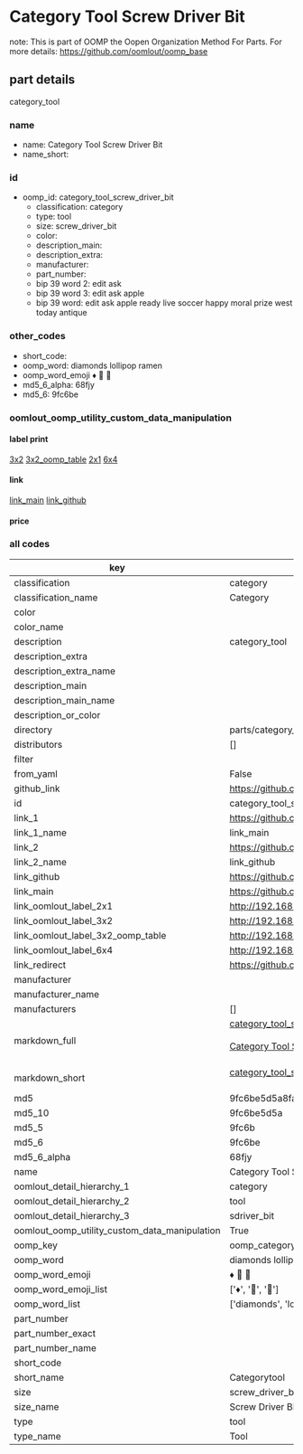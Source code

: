 # Category Tool Screw Driver Bit  

note: This is part of OOMP the Oopen Organization Method For Parts. For more details: https://github.com/oomlout/oomp_base

##  part details
  



category_tool



### name
* name: Category Tool Screw Driver Bit
* name_short: 
### id
* oomp_id: category_tool_screw_driver_bit
  * classification: category
  * type: tool
  * size: screw_driver_bit
  * color: 
  * description_main: 
  * description_extra: 
  * manufacturer: 
  * part_number: 
  * bip 39 word 2: edit ask
  * bip 39 word 3: edit ask apple
  * bip 39 word: edit ask apple ready live soccer happy moral prize west today antique

### other_codes
* short_code: 
* oomp_word: diamonds lollipop ramen
* oomp_word_emoji :diamonds: :lollipop: :ramen:
* md5_6_alpha: 68fjy
* md5_6: 9fc6be






### oomlout_oomp_utility_custom_data_manipulation
#### label print
[3x2](http://192.168.1.245:1112/?label=oomp%2068fjy)
[3x2_oomp_table](http://192.168.1.108:1112/?label=oomp%2068fjy)
[2x1](http://192.168.1.242:1112/?label=oomp%2068fjy)
[6x4](http://192.168.1.55:1112/?label=oomp%2068fjy)    

#### link

[link_main](https://github.com/oomlout/oomlout_oomp_version_1_messy/tree/main/parts/category_tool_screw_driver_bit) [link_github](https://github.com/oomlout/oomlout_oomp_version_1_messy/tree/main/parts/category_tool_screw_driver_bit)                             

#### price







### all codes 
| key | value |  
| --- | --- |  
| classification | category |  
| classification_name | Category |  
| color |  |  
| color_name |  |  
| description | category_tool |  
| description_extra |  |  
| description_extra_name |  |  
| description_main |  |  
| description_main_name |  |  
| description_or_color |   |  
| directory | parts/category_tool_screw_driver_bit |  
| distributors | [] |  
| filter |  |  
| from_yaml | False |  
| github_link | https://github.com/oomlout/oomlout_oomp_part_src/tree/main/parts/category_tool_screw_driver_bit |  
| id | category_tool_screw_driver_bit |  
| link_1 | https://github.com/oomlout/oomlout_oomp_version_1_messy/tree/main/parts/category_tool_screw_driver_bit |  
| link_1_name | link_main |  
| link_2 | https://github.com/oomlout/oomlout_oomp_version_1_messy/tree/main/parts/category_tool_screw_driver_bit |  
| link_2_name | link_github |  
| link_github | https://github.com/oomlout/oomlout_oomp_version_1_messy/tree/main/parts/category_tool_screw_driver_bit |  
| link_main | https://github.com/oomlout/oomlout_oomp_version_1_messy/tree/main/parts/category_tool_screw_driver_bit |  
| link_oomlout_label_2x1 | http://192.168.1.242:1112/?label=oomp%2068fjy |  
| link_oomlout_label_3x2 | http://192.168.1.245:1112/?label=oomp%2068fjy |  
| link_oomlout_label_3x2_oomp_table | http://192.168.1.108:1112/?label=oomp%2068fjy |  
| link_oomlout_label_6x4 | http://192.168.1.55:1112/?label=oomp%2068fjy |  
| link_redirect | https://github.com/oomlout/oomlout_oomp_version_1_messy/tree/main/parts/category_tool_screw_driver_bit |  
| manufacturer |  |  
| manufacturer_name |  |  
| manufacturers | [] |  
| markdown_full | [category_tool_screw_driver_bit](none)<br>[](none)<br>[Category Tool Screw Driver Bit](none)<br><br> |  
| markdown_short | [category_tool_screw_driver_bit](none)<br><br> |  
| md5 | 9fc6be5d5a8fad1f37415b2c15435233 |  
| md5_10 | 9fc6be5d5a |  
| md5_5 | 9fc6b |  
| md5_6 | 9fc6be |  
| md5_6_alpha | 68fjy |  
| name | Category Tool Screw Driver Bit |  
| oomlout_detail_hierarchy_1 | category |  
| oomlout_detail_hierarchy_2 | tool |  
| oomlout_detail_hierarchy_3 | sdriver_bit |  
| oomlout_oomp_utility_custom_data_manipulation | True |  
| oomp_key | oomp_category_tool_screw_driver_bit |  
| oomp_word | diamonds lollipop ramen |  
| oomp_word_emoji | :diamonds: :lollipop: :ramen: |  
| oomp_word_emoji_list | [':diamonds:', ':lollipop:', ':ramen:'] |  
| oomp_word_list | ['diamonds', 'lollipop', 'ramen'] |  
| part_number |  |  
| part_number_exact |  |  
| part_number_name |  |  
| short_code |  |  
| short_name | Categorytool |  
| size | screw_driver_bit |  
| size_name | Screw Driver Bit |  
| type | tool |  
| type_name | Tool |  
